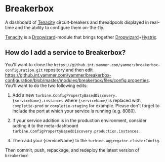 Breakerbox
==========

A dashboard of [Tenacity](https://github.com/yammer/tenacity) circuit-breakers and threadpools displayed in real-time and the ability to configure them on-the-fly.

[Tenacity](https://github.com/yammer/tenacity) is a [Dropwizard](http://www.dropwizard.io)-module that brings together [Dropwizard](http://www.dropwizard.io)+[Hystrix](https://github.com/Netflix/Hystrix).

How do I add a service to Breakerbox?
-------------------------------------
You'll want to clone the `https://github.int.yammer.com/yammer/breakerbox-configuration.git` repository and then edit
https://github.int.yammer.com/yammer/breakerbox-configuration/blob/master/modules/breakerbox/files/config.properties.
You'll want to do the two following edits:

1. Add a new `turbine.ConfigPropertyBasedDiscovery.{serviceName}.instances` where `{serviceName}` is replaced with `completie-prod` or `completie-staging` for example. Please don't forget to include
the port at which your service is running (e.g. 8080).

2. If your service addition is in the production environment, consider adding it to the meta-dashboard `turbine.ConfigPropertyBasedDiscovery.production.instances`.

3. Then add your {serviceName} to the `turbine.aggregator.clusterConfig`.

Then commit, push, repackage, and redeploy the latest version of `breakerbox`!
